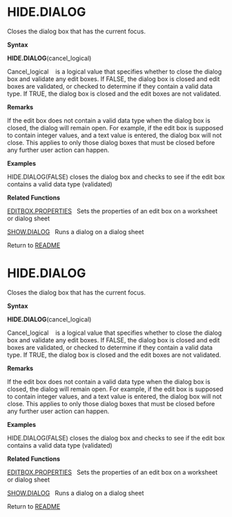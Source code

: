 # HIDE.DIALOG

Closes the dialog box that has the current focus.

**Syntax**

**HIDE.DIALOG**(cancel\_logical)

Cancel\_logical&nbsp;&nbsp;&nbsp;&nbsp;is a logical value that specifies
whether to close the dialog box and validate any edit boxes. If FALSE,
the dialog box is closed and edit boxes are validated, or checked to
determine if they contain a valid data type. If TRUE, the dialog box is
closed and the edit boxes are not validated.

**Remarks**

If the edit box does not contain a valid data type when the dialog box
is closed, the dialog will remain open. For example, if the edit box is
supposed to contain integer values, and a text value is entered, the
dialog box will not close. This applies to only those dialog boxes that
must be closed before any further user action can happen.

**Examples**

HIDE.DIALOG(FALSE) closes the dialog box and checks to see if the edit
box contains a valid data type (validated)

**Related Functions**

[EDITBOX.PROPERTIES](EDITBOX.PROPERTIES.md)&nbsp;&nbsp;&nbsp;Sets the properties of an edit box
on a worksheet or dialog sheet

[SHOW.DIALOG](SHOW.DIALOG.md)&nbsp;&nbsp;&nbsp;Runs a dialog on a dialog sheet



Return to [README](README.md#H)

# HIDE.DIALOG

Closes the dialog box that has the current focus.

**Syntax**

**HIDE.DIALOG**(cancel\_logical)

Cancel\_logical&nbsp;&nbsp;&nbsp;&nbsp;is a logical value that specifies
whether to close the dialog box and validate any edit boxes. If FALSE,
the dialog box is closed and edit boxes are validated, or checked to
determine if they contain a valid data type. If TRUE, the dialog box is
closed and the edit boxes are not validated.

**Remarks**

If the edit box does not contain a valid data type when the dialog box
is closed, the dialog will remain open. For example, if the edit box is
supposed to contain integer values, and a text value is entered, the
dialog box will not close. This applies to only those dialog boxes that
must be closed before any further user action can happen.

**Examples**

HIDE.DIALOG(FALSE) closes the dialog box and checks to see if the edit
box contains a valid data type (validated)

**Related Functions**

[EDITBOX.PROPERTIES](EDITBOX.PROPERTIES.md)&nbsp;&nbsp;&nbsp;Sets the properties of an edit box
on a worksheet or dialog sheet

[SHOW.DIALOG](SHOW.DIALOG.md)&nbsp;&nbsp;&nbsp;Runs a dialog on a dialog sheet



Return to [README](README.md#H)

